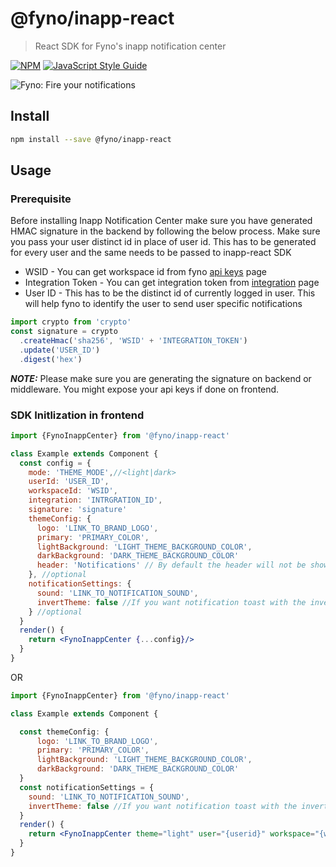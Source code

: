 # @fyno/inapp-react

> React SDK for Fyno's inapp notification center

[![NPM](https://img.shields.io/npm/v/@fyno/inapp-react.svg)](https://www.npmjs.com/package/@fyno/inapp-react) [![JavaScript Style Guide](https://img.shields.io/badge/code_style-standard-brightgreen.svg)](https://standardjs.com)

![Fyno: Fire your notifications](https://fynodev.s3.ap-south-1.amazonaws.com/others/Fyno_Banner.jpeg)

## Install

```bash
npm install --save @fyno/inapp-react
```

## Usage

### Prerequisite

Before installing Inapp Notification Center make sure you have generated HMAC signature in the backend by following the below process. Make sure you pass your user distinct id in place of user id. This has to be generated for every user and the same needs to be passed to inapp-react SDK

- WSID - You can get workspace id from fyno [api keys](https://app.fyno.io/api-keys) page
- Integration Token - You can get integration token from [integration](https://app.fyno.io/integrations) page
- User ID - This has to be the distinct id of currently logged in user. This will help fyno to identify the user to send user specific notifications

```jsx
import crypto from 'crypto'
const signature = crypto
  .createHmac('sha256', 'WSID' + 'INTEGRATION_TOKEN')
  .update('USER_ID')
  .digest('hex')
```

**_NOTE:_** Please make sure you are generating the signature on backend or middleware. You might expose your api keys if done on frontend.

### SDK Initlization in frontend

```jsx
import {FynoInappCenter} from '@fyno/inapp-react'

class Example extends Component {
  const config = {
    mode: 'THEME_MODE',//<light|dark>
    userId: 'USER_ID',
    workspaceId: 'WSID',
    integration: 'INTRGRATION_ID',
    signature: 'signature'
    themeConfig: {
      logo: 'LINK_TO_BRAND_LOGO',
      primary: 'PRIMARY_COLOR',
      lightBackground: 'LIGHT_THEME_BACKGROUND_COLOR',
      darkBackground: 'DARK_THEME_BACKGROUND_COLOR'
      header: 'Notifications' // By default the header will not be shown to make the UX better, If specified header will be shown with the title specified in inapp-center.
    }, //optional
    notificationSettings: {
      sound: 'LINK_TO_NOTIFICATION_SOUND',
      invertTheme: false //If you want notification toast with the inverted theme make this to true
    } //optional
  }
  render() {
    return <FynoInappCenter {...config}/>
  }
}
```

OR

```jsx
import {FynoInappCenter} from '@fyno/inapp-react'

class Example extends Component {

  const themeConfig: {
      logo: 'LINK_TO_BRAND_LOGO',
      primary: 'PRIMARY_COLOR',
      lightBackground: 'LIGHT_THEME_BACKGROUND_COLOR',
      darkBackground: 'DARK_THEME_BACKGROUND_COLOR'
  }
  const notificationSettings = {
    sound: 'LINK_TO_NOTIFICATION_SOUND',
    invertTheme: false //If you want notification toast with the inverted theme make this to true
  }
  render() {
    return <FynoInappCenter theme="light" user="{userid}" workspace="{workspace_id}" integration="{integration_id}" signature="{signature generated from backend}" themeConfig={themeConfig} notificationSettings={notificationSettings}/>
  }
}
```
